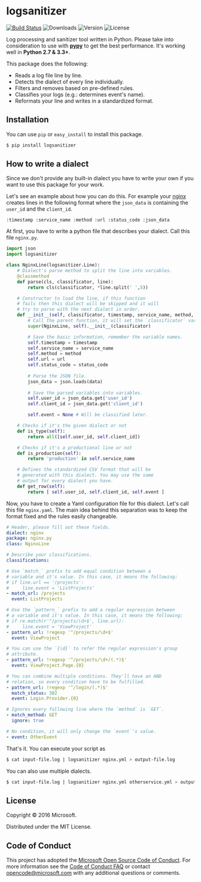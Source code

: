 # logsanitizer

[![Build Status](https://travis-ci.org/wunderlist/logsanitizer.svg)](https://travis-ci.org/wunderlist/logsanitizer)
![Downloads](https://img.shields.io/pypi/dm/logsanitizer.svg)
![Version](https://img.shields.io/pypi/v/logsanitizer.svg)
![License](https://img.shields.io/pypi/l/logsanitizer.svg)

Log processing and sanitizer tool written in Python. Please take into consideration to use with **[pypy](https://pypy.org/)** to get the best performance. It's working well in **Python 2.7 & 3.3+**.

This package does the following:
- Reads a log file line by line.
- Detects the dialect of every line individually.
- Filters and removes based on pre-defined rules.
- Classifies your logs (e.g.: determines event's name).
- Reformats your line and writes in a standardized format.

## Installation

You can use `pip` or `easy_install` to install this package.

```bash
$ pip install logsanitizer
```

## How to write a dialect

Since we don't provide any built-in dialect you have to write your own if you want to use this package for your work.

Let's see an example about how you can do this. For example your [nginx](https://www.nginx.com) creates lines in the following format where the `json_data` is containing the `user_id` and the `client_id`.

```
:timestamp :service_name :method :url :status_code :json_data
```

At first, you have to write a python file that describes your dialect. Call this file `nginx.py`.

```python
import json
import logsanitizer

class NginxLine(logsanitizer.Line):
    # Dialect's parse method to split the line into variables.
    @classmethod
    def parse(cls, classificator, line):
        return cls(classificator, *line.split(' ',5))

    # Constructor to load the line, if this function 
    # fails then this dialect will be skipped and it will
    # try to parse with the next dialect in order.
    def __init__(self, classificator, timestamp, service_name, method, url, status_code, data):
        # Call the parent function, it will set the `classificator` variable.
        super(NginxLine, self).__init__(classificator)

        # Save the basic information, remember the variable names.
        self.timestamp = timestamp
        self.service_name = service_name
        self.method = method
        self.url = url
        self.status_code = status_code
        
        # Parse the JSON file.
        json_data = json.loads(data)
        
        # Save the parsed variables into variables.
        self.user_id = json_data.get('user_id')
        self.client_id = json_data.get('client_id')

        self.event = None # Will be classified later.

	# Checks if it's the given dialect or not
    def is_type(self):
        return all([self.user_id, self.client_id])

    # Checks if it's a productional line or not
    def is_production(self):
        return 'production' in self.service_name

    # Defines the standardized CSV format that will be 
    # generated with this dialect. You may use the same
    # output for every dialect you have.
    def get_row(self):
        return [ self.user_id, self.client_id, self.event ]
```

Now, you have to create a Yaml configuration file for this dialect. Let's call this file `nginx.yaml`. The main idea behind this separation was to keep the format fixed and the rules easily changeable.

```yaml
# Header, please fill out these fields.
dialect: nginx
package: nginx.py
class: NginxLine

# Describe your classifications.
classifications:

# Use `match_` prefix to add equal condition between a 
# variable and it's value. In this case, it means the following:
# if line.url == '/projects':
#     line.event = 'ListProjects'
- match_url: /projects
  event: ListProjects

# Use the `pattern_` prefix to add a regular expression between
# a variable and it's value. In this case, it means the following:
# if re.match(r'^/projects/\d+$', line.url):
#     line.event = 'ViewProject'
- pattern_url: !regexp '^/projects/\d+$'
  event: ViewProject

# You can use the `{\d}` to refer the regular expression's group
# attribute.
- pattern_url: !regexp '^/projects/\d+/(.*)$'
  event: ViewProject.Page.{0}

# You can combine multiple conditions. They'll have an AND 
# relation, so every condition have to be fulfilled.
- pattern_url: !regexp '^/login/(.*)$'
  match_status: 302
  event: Login.Provider.{0}

# Ignores every following line where the `method` is `GET`.
- match_method: GET
  ignore: true

# No condition, it will only change the `event`'s value.
- event: OtherEvent
```

That's it. You can execute your script as

```bash
$ cat input-file.log | logsanitizer nginx.yml > output-file.log 
```

You can also use multiple dialects.

```bash
$ cat input-file.log | logsanitizer nginx.yml otherservice.yml > output-file.log 
```

## License

Copyright © 2016 Microsoft.

Distributed under the MIT License.

## Code of Conduct

This project has adopted the [Microsoft Open Source Code of Conduct](https://opensource.microsoft.com/codeofconduct/). For more information see the [Code of Conduct FAQ](https://opensource.microsoft.com/codeofconduct/faq/) or contact [opencode@microsoft.com](mailto:opencode@microsoft.com) with any additional questions or comments.
